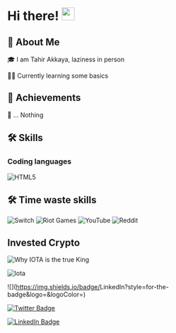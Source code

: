 # Hi there! <img src="https://media.giphy.com/media/hvRJCLFzcasrR4ia7z/giphy.gif" width="29px" height="29px">

## 🚀 About Me

🎓 I am Tahir Akkaya, laziness in person

👨‍💻 Currently learning some basics


## 🏅 Achievements 

🥁 ... Nothing

## 🛠️ Skills

### Coding languages

![HTML5](https://img.shields.io/badge/html5-%23E34F26.svg?style=for-the-badge&logo=html5&logoColor=white)

## 🛠️ Time waste skills
![Switch](https://img.shields.io/badge/Switch-E60012?style=for-the-badge&logo=nintendo-switch&logoColor=white)
![Riot Games](https://img.shields.io/badge/riotgames-D32936.svg?style=for-the-badge&logo=riotgames&logoColor=white)
![YouTube](https://img.shields.io/badge/YouTube-%23FF0000.svg?style=for-the-badge&logo=YouTube&logoColor=white)
![Reddit](https://img.shields.io/badge/Reddit-FF4500?style=for-the-badge&logo=reddit&logoColor=white)

## Invested Crypto
![Why IOTA is the true King](https://user-images.githubusercontent.com/16886710/184977599-176db7a7-4dd7-4270-a181-ab33066ecacd.jpg)

![Iota](https://img.shields.io/badge/iota-29334C?style=for-the-badge&logo=iota&logoColor=white)


![<LinkedIn>](https://img.shields.io/badge/<Badge Text>LinkedIn<Background Color>?style=for-the-badge&logo=<Icon Name>&logoColor=<Logo Color>)

[![Twitter Badge](https://img.shields.io/badge/Twitter-Profile-informational?style=flat&logo=twitter&logoColor=white&color=1CA2F1)](https://twitter.com/)

[![LinkedIn Badge](https://img.shields.io/badge/LinkedIn-Profile-informational?style=flat&logo=linkedin&logoColor=white&color=0D76A8)](https://www.linkedin.com/in/tahir-akkaya-069723112/)


